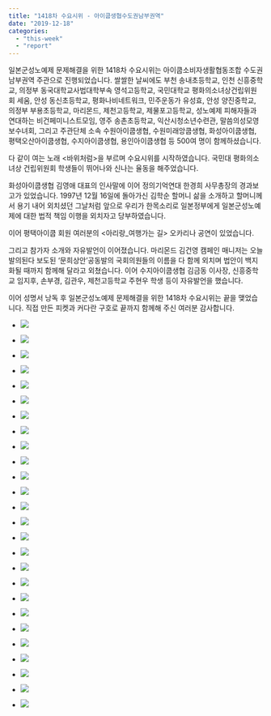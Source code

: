 ```yaml
---
title: "1418차 수요시위 - 아이쿱생협수도권남부권역"
date: "2019-12-18"
categories: 
  - "this-week"
  - "report"
---
```


일본군성노예제 문제해결을 위한 1418차 수요시위는 아이쿱소비자생활협동조합 수도권남부권역 주관으로 진행되었습니다. 쌀쌀한 날씨에도 부천 송내초등학교, 인천 신흥중학교, 의정부 동국대학교사법대학부속 영석고등학교, 국민대학교 평화의소녀상건립위원회 세움, 안성 동신초등학교, 평화나비네트워크, 민주운동가 유성효, 안성 양진중학교, 의정부 부용초등학교, 마리몬드, 제천고등학교, 제물포고등학교, 성노예제 피해자들과 연대하는 비건페미니스트모임, 영주 송촌초등학교, 익산시청소년수련관, 말씀의성모영보수녀회, 그리고 주관단체 소속 수원아이쿱생협, 수원미래앙쿱생협, 화성아이쿱생협, 평택오산아이쿱생협, 수지아이쿱생협, 용인아이쿱생협 등 500여 명이 함께하셨습니다.

다 같이 여는 노래 <바위처럼>을 부르며 수요시위를 시작하였습니다. 국민대 평화의소녀상 건립위원회 학생들이 뛰어나와 신나는 율동을 해주었습니다.

화성아이쿱생협 김영애 대표의 인사말에 이어 정의기억연대 한경희 사무총장의 경과보고가 있었습니다. 1997년 12월 16일에 돌아가신 김학순 할머니 삶을 소개하고 할머니께서 용기 내어 외치셨던 그날처럼 앞으로 우리가 한목소리로 일본정부에게 일본군성노예제에 대한 법적 책임 이행을 외치자고 당부하였습니다.

이어 평택아이쿱 회원 여러분의 <아리랑\_여행가는 길> 오카리나 공연이 있었습니다.

그리고 참가자 소개와 자유발언이 이어졌습니다. 마리몬드 김건영 캠페인 매니저는 오늘 발의된다 보도된 ‘문희상안’공동발의 국회의원들의 이름을 다 함께 외치며 법안이 백지화될 때까지 함께해 달라고 외쳤습니다. 이어 수지아이쿱생협 김금동 이사장, 신흥중학교 임지후, 손부경, 김관우, 제천고등학교 주현우 학생 등이 자유발언을 했습니다.

이어 성명서 낭독 후 일본군성노예제 문제해결을 위한 1418차 수요시위는 끝을 맺었습니다. 직접 만든 피켓과 커다란 구호로 끝까지 함께해 주신 여러분 감사합니다.

- ![](https://r2.womenandwar.net/2019/12/크기변환IMGP3845.jpg)
    
- ![](https://r2.womenandwar.net/2019/12/크기변환IMGP3859.jpg)
    
- ![](https://r2.womenandwar.net/2019/12/크기변환IMGP3861.jpg)
    
- ![](https://r2.womenandwar.net/2019/12/크기변환IMGP3862.jpg)
    
- ![](https://r2.womenandwar.net/2019/12/크기변환IMGP3864.jpg)
    
- ![](https://r2.womenandwar.net/2019/12/크기변환IMGP3869.jpg)
    
- ![](https://r2.womenandwar.net/2019/12/크기변환IMGP3881.jpg)
    
- ![](https://r2.womenandwar.net/2019/12/크기변환IMGP3884.jpg)
    
- ![](https://r2.womenandwar.net/2019/12/크기변환IMGP3886.jpg)
    
- ![](https://r2.womenandwar.net/2019/12/크기변환IMGP3892.jpg)
    
- ![](https://r2.womenandwar.net/2019/12/크기변환IMGP3898.jpg)
    
- ![](https://r2.womenandwar.net/2019/12/크기변환IMGP3900.jpg)
    
- ![](https://r2.womenandwar.net/2019/12/크기변환IMGP3907.jpg)
    
- ![](https://r2.womenandwar.net/2019/12/크기변환IMGP3909.jpg)
    
- ![](https://r2.womenandwar.net/2019/12/크기변환IMGP3912.jpg)
    
- ![](https://r2.womenandwar.net/2019/12/크기변환IMGP3913.jpg)
    
- ![](https://r2.womenandwar.net/2019/12/크기변환IMGP3917.jpg)
    
- ![](https://r2.womenandwar.net/2019/12/크기변환IMGP3918.jpg)
    
- ![](https://r2.womenandwar.net/2019/12/크기변환IMGP3919.jpg)
    
- ![](https://r2.womenandwar.net/2019/12/크기변환IMGP3920.jpg)
    
- ![](https://r2.womenandwar.net/2019/12/크기변환IMGP3927.jpg)
    
- ![](https://r2.womenandwar.net/2019/12/크기변환IMGP3931.jpg)
    
- ![](https://r2.womenandwar.net/2019/12/크기변환할머니-삶_김학순-01-724x1024.jpg)
    
- ![](https://r2.womenandwar.net/2019/12/크기변환할머니-삶_김학순-02-724x1024.jpg)
    
- ![](https://r2.womenandwar.net/2019/12/크기변환할머니-삶_김학순-03-724x1024.jpg)
    
- ![](https://r2.womenandwar.net/2019/12/크기변환할머니-삶_김학순-04-724x1024.jpg)
